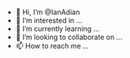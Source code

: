 - 👋 Hi, I’m @IanAdian
- 👀 I’m interested in ...
- 🌱 I’m currently learning ...
- 💞️ I’m looking to collaborate on ...
- 📫 How to reach me ...

<!---
IanAdian/IanAdian is a ✨ special ✨ repository because its `README.md` (this file) appears on your GitHub profile.
You can click the Preview link to take a look at your changes.
--->
